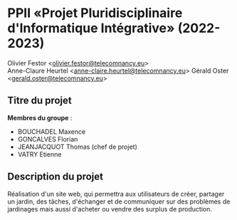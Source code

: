 # PPII «Projet Pluridisciplinaire d'Informatique Intégrative» (2022-2023)

Olivier Festor <<olivier.festor@telecomnancy.eu>>  
Anne-Claure Heurtel <<anne-claire.heurtel@telecomnancy.eu>>
Gérald Oster <<gerald.oster@telecomnancy.eu>>  


## Titre du projet

**Membres du groupe** :
- BOUCHADEL Maxence
- GONCALVES Florian
- JEANJACQUOT Thomas (chef de projet)
- VATRY Etienne

## Description du projet

Réalisation d'un site web, qui permettra aux utilisateurs de créer, partager un jardin, des tâches, d'échanger et de communiquer sur des  problèmes de jardinages mais aussi d'acheter ou vendre des surplus de production. 
